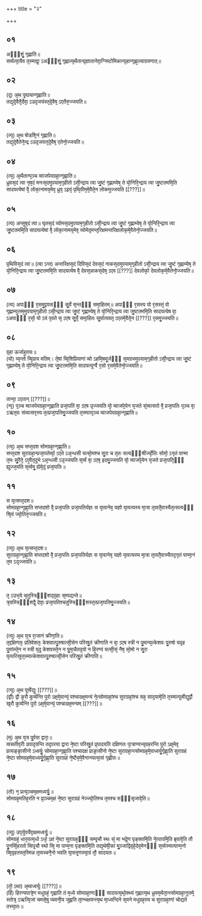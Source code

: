 +++
title = "२"

+++
## ०१
अᳫँ᳭शुं᳘ गृह्णाति॥  
सर्व्वत्वा᳘यैव त᳘स्माद्वा᳘ ऽअᳫँ᳭शुं᳘ गृह्णात्य᳘थैतान्प्र᳘ज्ञातानेवा᳘ग्निष्टोमिकान्ग्र᳘हान्गृह्णा᳘त्याग्रयणात्॥  
## ०२
(द᳘) अ᳘थ पृ᳘ष्ठ्यान्गृह्णाति॥  
तद्य᳘दे᳘वैतै᳘र्देवा᳘ ऽउद᳘जयंस्त᳘दे᳘वैष᳘ ऽएतैरु᳘ज्जयति॥  
## ०३
(त्य᳘) अ᳘थ षोडशि᳘नं गृह्णाति॥  
तद्य᳘दे᳘वैतेने᳘न्द्र ऽउद᳘जयत्त᳘दे᳘वैष᳘ एतेनो᳘ज्जयति॥  
## ०४
(त्य᳘) अ᳘थैतान्प᳘ञ्च व्वाजपेयग्रहा᳘न्गृह्णाति॥  
ध्रुवस᳘दं त्वा नृष᳘दं मनःस᳘दमुपयाम᳘गृहीतो ऽसी᳘न्द्राय त्वा जु᳘ष्टं गृह्णाम्येष᳘ ते यो᳘निरि᳘न्द्राय त्वा जु᳘ष्टतममि᳘ति सादयत्येषां वै᳘ लोका᳘नामय᳘मेव᳘ ध्रुव᳘ ऽइयं᳘ पृथि᳘वीम᳘मे᳘वैते᳘न लोकमुज्जयति [[???]]॥  
## ०५
(त्य) अप्सुष᳘दं त्वा॥ 
घृतस᳘दं व्योमस᳘दमुपयाम᳘गृहीतो ऽसी᳘न्द्राय त्वा जु᳘ष्टं गृह्णाम्येष᳘ ते यो᳘निरि᳘न्द्राय त्वा जु᳘ष्टतममि᳘ति सादयत्येषां वै᳘ लोका᳘नामय᳘मेव᳘ व्योमेद᳘मन्त᳘रिक्षमन्तरिक्षलोक᳘मे᳘वैतेनो᳘ज्जयति॥  
## ०६
पृथिविस᳘दं त्वा॥
(त्वा ऽन्त) अन्तरिक्षस᳘दं दिविस᳘दं देवस᳘दं नाकस᳘दमुपयाम᳘गृहीतो ऽसी᳘न्द्राय त्वा जु᳘ष्टं गृह्णाम्येष᳘ ते यो᳘निरि᳘न्द्राय त्वा जु᳘ष्टतममि᳘ति सादयत्येष वै᳘ देवस᳘न्नाकस᳘देष᳘ ऽएव [[???]] देवलोको᳘ देवलोक᳘मे᳘वैतेनो᳘ज्जयति॥  
## ०७
(त्य) अपाᳫँ᳭ र᳘समु᳘द्वयसᳫँ᳭ सू᳘र्ये स᳘न्तᳫँ᳭ समा᳘हितम्॥ 
अपाᳫँ᳭ र᳘सस्य यो र᳘सस्तं᳘ वो गृह्णाम्युत्तम᳘मुपयाम᳘गृहीतो ऽसी᳘न्द्राय त्वा जु᳘ष्टं गृह्णाम्येष᳘ ते यो᳘निरि᳘न्द्राय त्वा जु᳘ष्टतममि᳘ति सादयत्येष वा᳘ ऽअपाᳫँ᳭ र᳘सो᳘ यो ऽयं प᳘वते स᳘ ऽएष सू᳘र्ये᳘ समा᳘हितः सू᳘र्यात्पवत᳘ ऽएतमे᳘वैते᳘न [[???]] र᳘समु᳘ज्जयति॥  
## ०८
ग्र᳘हा ऊर्जाहुतयः॥  
(यो) व्य᳘न्तो व्वि᳘प्राय मतिम्। ते᳘षां व्वि᳘शिप्रियाणां व्वो ऽहमि᳘षमू᳘र्जᳫँ᳭ स᳘मग्रभमुपयाम᳘गृहीतो ऽसी᳘न्द्राय त्वा जु᳘ष्टं गृह्णाम्येष᳘ ते यो᳘निरि᳘न्द्राय त्वा जु᳘ष्टतममि᳘ति सादयत्यूर्ग्वै र᳘सो र᳘समे᳘वैतेनो᳘ज्जयति॥  
## ०९
तान्वा᳘ ऽएतान् [[???]]॥  
(न्प᳘) प᳘ञ्च व्वाजपेयग्रहा᳘न्गृह्णाति प्रजा᳘पतिं वा᳘ ऽएष उ᳘ज्जयति यो᳘ व्वाजपे᳘येन य᳘जते सं᳘व्वत्सरो वै᳘ प्रजा᳘पतिः प᳘ञ्च वा᳘ ऽऋत᳘वः संव्वत्सर᳘स्य त᳘त्प्रजा᳘पतिमु᳘ज्जयति त᳘स्मात्प᳘ञ्च व्वाजपेयग्रहा᳘न्गृह्णाति॥  
## १०
(त्य᳘) अ᳘थ सप्त᳘दश सोमग्रहा᳘न्गृह्णा᳘ति॥  
सप्त᳘दश सुराग्रहा᳘न्प्रजा᳘पतेर्व्वा᳘ ऽएते ऽअ᳘न्धसी यत्सो᳘मश्च सु᳘रा च त᳘तः सत्यᳫँ᳭श्रीर्ज्यो᳘तिः सोमो᳘ ऽनृतं पाप्मा त᳘मः सु᳘रैते᳘ ऽए᳘वैत᳘दुभे ऽअ᳘न्धसी ऽउ᳘ज्जयति स᳘र्व्वं वा᳘ ऽएष᳘ इदमु᳘ज्जयति यो᳘ व्वाजपे᳘येन य᳘जते प्रजा᳘पति᳘ᳫँ᳘ ह्युज्ज᳘यति स᳘र्व्वमु᳘ ह्येवे᳘दं᳘ प्रजा᳘पतिः॥  
## ११
स य᳘त्सप्त᳘दश॥  
सोमग्रहा᳘न्गृह्णा᳘ति सप्तदशो वै᳘ प्रजा᳘पतिः प्रजा᳘पतिर्यज्ञः स या᳘वानेव᳘ यज्ञो या᳘वत्यस्य मा᳘त्रा ता᳘वतै᳘वास्यैत᳘त्सत्यᳫँ᳭ श्रि᳘यं ज्यो᳘तिरु᳘ज्जयति॥  
## १२
(त्य᳘) अ᳘थ य᳘त्सप्त᳘दश॥  
सुराग्रहा᳘न्गृह्णा᳘ति सप्तदशो वै᳘ प्रजा᳘पतिः प्रजा᳘पतिर्यज्ञः स या᳘वानेव᳘ यज्ञो या᳘वत्यस्य मा᳘त्रा ता᳘वतै᳘वास्यैतद᳘नृतं पाप्मा᳘नं त᳘म ऽउ᳘ज्जयति॥  
## १३
त᳘ ऽउभ᳘ये च᳘तुस्त्रिᳫँ᳭शद्ग्र᳘हाः स᳘म्पद्यन्ते॥  
त्र᳘यस्त्रिᳫँ᳭शद्वै᳘ देवाः᳘ प्रजा᳘पतिश्चतुस्त्रिᳫँ᳭शस्त᳘त्प्रजा᳘पतिमु᳘ज्जयति॥  
## १४
(त्य᳘) अ᳘थ य᳘त्र रा᳘जानं क्रीणा᳘ति॥  
त᳘द्दक्षिणतः᳘ प्रतिवेशतः᳘ केशवात्पु᳘रुषात्सी᳘सेन परिस्रु᳘तं क्रीणाति न वा᳘ ऽएष स्त्री न पु᳘मान्य᳘त्केशवः पु᳘रुषो यद᳘ह पु᳘मांस्ते᳘न न स्त्री य᳘दु केशवस्ते᳘न न पु᳘मा᳘न्नैतद᳘यो न हि᳘रण्यं यत्सी᳘सं᳘ नैष᳘ सो᳘मो न सु᳘रा य᳘त्परिस्रुत्त᳘स्मात्केशवात्पु᳘रुषात्सी᳘सेन परिस्रु᳘तं क्रीणाति॥  
## १५
(त्य᳘) अ᳘थ पूर्व्वेद्युः [[???]]॥  
(र्द्वौ) द्वौ ङ᳘रौ कुर्व्वन्ति पुरो ऽक्ष᳘मे᳘वान्यं᳘ पश्चादक्ष᳘मन्यं ने᳘त्सोमग्रहां᳘श्च सुराग्रहां᳘श्च सह᳘ साद᳘यामे᳘ति त᳘स्मात्पूर्व्वेद्युर्द्वौ ख᳘रौ कुर्व्वन्ति पुरो ऽक्ष᳘मे᳘वान्यं᳘ पश्चादक्ष᳘मन्यम् [[???]]॥  
## १६
(म᳘) अ᳘थ य᳘त्र पू᳘र्वया द्वारा᳘॥  
व्वसतीव᳘रीः प्रपाद᳘यन्ति तद᳘परया द्वारा ने᳘ष्टा परिस्रु᳘तं प्र᳘पादयति दक्षिणतः पा᳘त्राण्यभ्य᳘वहरन्ति पुरो ऽक्ष᳘मेव᳘ प्रत्यङ्ङा᳘सीनो ऽध्वर्युः᳘ सोमग्रहा᳘न्गृह्णा᳘ति पश्चादक्षं प्राङा᳘सीनो ने᳘ष्टा सुराग्रहा᳘न्त्सोमग्रह᳘मे᳘वाध्वर्यु᳘र्गृह्णा᳘ति सुराग्रहं ने᳘ष्टा सोमग्रह᳘मे᳘वाध्वर्यु᳘र्गृह्णा᳘ति सुराग्रहं ने᳘ष्टैव᳘मे᳘वैनान्व्यत्या᳘सं गृह्णीतः॥  
## १७
(तो) न᳘ प्रत्य᳘ञ्चम᳘क्षमध्वर्युः᳘॥  
सोमग्रह᳘मतिह᳘रति न प्रा᳘ञ्चम᳘क्षं ने᳘ष्टा सुराग्रहं नेज्ज्यो᳘तिश्च त᳘मश्च सᳫँ᳭सृजावे᳘ति॥  
## १८
(त्यु) उप᳘र्युपर्येवा᳘क्षमध्वर्युः᳘॥  
सोमग्रहं᳘ धार᳘यत्य᳘धो ऽधो᳘ ऽक्षं ने᳘ष्टा सुराग्रह᳘ᳫँ᳘ सम्पृ᳘चौ स्थः सं᳘ मा भद्रे᳘ण पृङ्क्तमि᳘ति ने᳘त्पापमि᳘ति ब्र᳘वावे᳘ति तौ पु᳘नर्व्वि᳘हरतो व्विपृ᳘चौ स्थो व्वि᳘ मा पाप्म᳘ना पृङ्क्तमि᳘ति तद्य᳘थेषी᳘कां मु᳘ञ्जाद्विवृहे᳘देव᳘मेनᳫँ᳭ स᳘र्व्वस्मात्पाप्म᳘नो व्वि᳘वृहतस्त᳘स्मिन्न ता᳘वच्चनै᳘नो भवति या᳘वत्तृ᳘णस्या᳘ग्रं तौ᳘ सादयतः॥  
## १९
(तो᳘ ऽथा) अ᳘थाध्वर्युः [[???]]॥  
(र्हि) हिरण्यपात्रे᳘ण मधुग्रहं᳘ गृह्णाति तं म᳘ध्ये सोमग्रहा᳘णाᳫँ᳭ सादयत्य᳘थो᳘क्थ्यं गृह्णात्य᳘थ ध्रुवम᳘थैता᳘न्त्सोमग्रहा᳘नुत्तमे᳘ स्तोत्र᳘ ऽऋत्वि᳘जां चमसे᳘षु व्यवनी᳘य जुह्वति ता᳘न्भक्षयन्त्य᳘थ मा᳘ध्यन्दिने स᳘वने मधुग्रह᳘स्य च सुराग्रहा᳘णां चोद्यते तस्या᳘तः॥  
